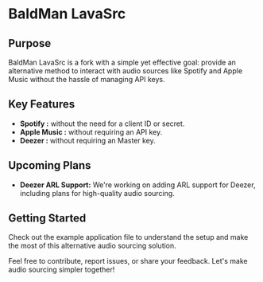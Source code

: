 # BaldMan LavaSrc

## Purpose

BaldMan LavaSrc is a fork with a simple yet effective goal: provide an alternative method to interact with audio sources like Spotify and Apple Music without the hassle of managing API keys.

## Key Features

- **Spotify :**  without the need for a client ID or secret.
- **Apple Music :**  without requiring an API key.
- **Deezer :**  without requiring an Master key.

## Upcoming Plans

- **Deezer ARL Support:** We're working on adding ARL support for Deezer, including plans for high-quality audio sourcing.

## Getting Started

Check out the example application file to understand the setup and make the most of this alternative audio sourcing solution.

Feel free to contribute, report issues, or share your feedback. Let's make audio sourcing simpler together!